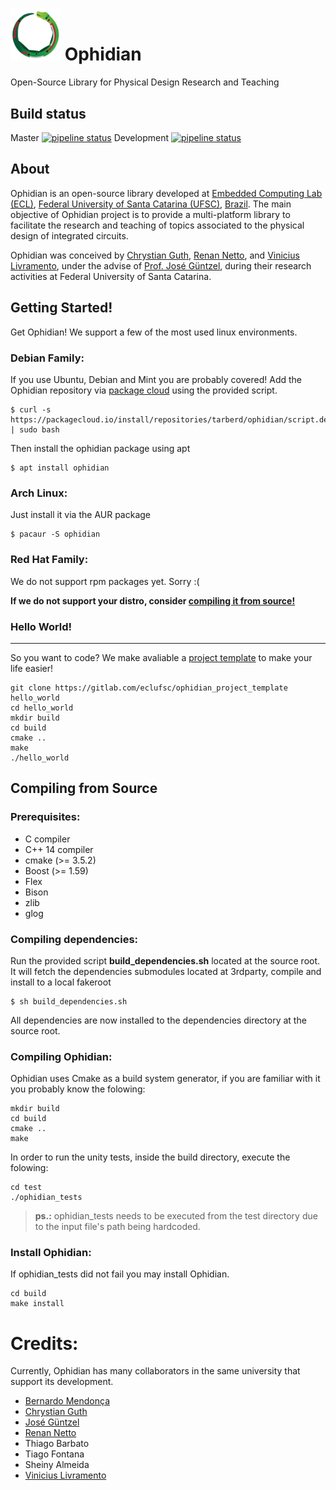 # <img src="https://raw.githubusercontent.com/eclufsc/ophidian/master/logo.png" width=80> Ophidian
Open-Source Library for Physical Design Research and Teaching

## Build status
Master [![pipeline status](https://gitlab.com/eclufsc/ophidian/badges/master/pipeline.svg)](https://gitlab.com/eclufsc/ophidian/commits/master)
Development [![pipeline status](https://gitlab.com/eclufsc/ophidian/badges/development/pipeline.svg)](https://gitlab.com/eclufsc/ophidian/commits/development)

## About
Ophidian is an open-source library developed at [Embedded Computing Lab (ECL)](http://eclab.paginas.ufsc.br/), [Federal University of Santa Catarina (UFSC)](http://ufsc.br/), [Brazil](https://www.google.com.br/maps/place/Departamento+de+Inform%C3%A1tica+e+Estat%C3%ADstica/@-27.600561,-48.520762,17z/data=!3m1!4b1!4m5!3m4!1s0x95273900f56d3f99:0xc2fd35f96d3fb9b3!8m2!3d-27.6005658!4d-48.5185733?hl=en). The main objective of Ophidian project is to provide a multi-platform library to facilitate the research and teaching of topics associated to the physical design of integrated circuits.

Ophidian was conceived by [Chrystian Guth](http://csguth.com), [Renan Netto](https://renannetto.github.io/), and [Vinicius Livramento](http://vinilivramento.com), under the advise of [Prof. José Güntzel](https://www.inf.ufsc.br/~j.guntzel/), during their research activities at Federal University of Santa Catarina.

## Getting Started!
Get Ophidian! We support a few of the most used linux environments.

### Debian Family:
If you use Ubuntu, Debian and Mint you are probably covered! Add the Ophidian repository via [package cloud](https://packagecloud.io/tarberd/ophidian) using the provided script.
```
$ curl -s https://packagecloud.io/install/repositories/tarberd/ophidian/script.deb.sh | sudo bash
```

Then install the ophidian package using apt
```
$ apt install ophidian
```

### Arch Linux:
Just install it via the AUR package
```
$ pacaur -S ophidian
```

### Red Hat Family:
We do not support rpm packages yet. Sorry :(

**If we do not support your distro, consider [compiling it from source!](#compiling-from-source)**

### Hello World!
---
So you want to code? We make avaliable a [project template](https://gitlab.com/eclufsc/ophidian_project_template) to make your life easier!

```
git clone https://gitlab.com/eclufsc/ophidian_project_template hello_world
cd hello_world
mkdir build
cd build
cmake ..
make
./hello_world
```

## Compiling from Source
### Prerequisites:
* C compiler
* C++ 14 compiler 
* cmake (>= 3.5.2)
* Boost (>= 1.59)
* Flex
* Bison
* zlib
* glog

### Compiling dependencies:
Run the provided script **build_dependencies.sh** located at the source root. It will fetch the dependencies submodules located at 3rdparty, compile and install to a local fakeroot
```
$ sh build_dependencies.sh
```
All dependencies are now installed to the dependencies directory at the source root.

### Compiling Ophidian:
Ophidian uses Cmake as a build system generator, if you are familiar with it you probably know the folowing:
```
mkdir build
cd build
cmake ..
make
```
In order to run the unity tests, inside the build directory, execute the folowing:
```
cd test
./ophidian_tests
```
> **ps.:** ophidian_tests needs to be executed from the test directory due to the input file's path being hardcoded.

### Install Ophidian:
If ophidian_tests did not fail you may install Ophidian.
```
cd build
make install
```

# Credits:
Currently, Ophidian has many collaborators in the same university that support its development.
* [Bernardo Mendonça](http://tarberd.me)
* [Chrystian Guth](http://csguth.com)
* [José Güntzel](https://www.inf.ufsc.br/~j.guntzel/)
* [Renan Netto](https://renannetto.github.io/)
* Thiago Barbato
* Tiago Fontana
* Sheiny Almeida
* [Vinicius Livramento](http://vinilivramento.com)
